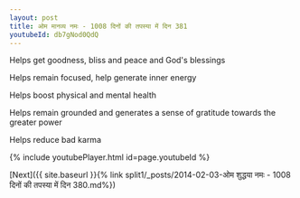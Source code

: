 ```yaml
---
layout: post
title: ओम मानव्य नमः - 1008 दिनों की तपस्या में दिन 381
youtubeId: db7gNod0QdQ
---
```

 
 
Helps get goodness, bliss and peace and God's blessings
 
Helps remain focused, help generate inner energy 
 
Helps boost physical and mental health 
 
Helps remain grounded and generates a sense of gratitude towards the greater power 
 
Helps reduce bad karma
 
 
 
 


{% include youtubePlayer.html id=page.youtubeId %}
 
[Next]({{ site.baseurl }}{% link  split1/_posts/2014-02-03-ओम शुद्धया नमः - 1008 दिनों की तपस्या में दिन 380.md%})
 
